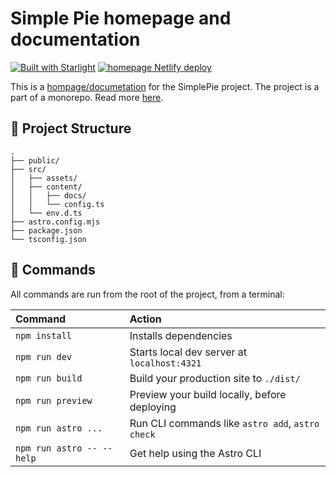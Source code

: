 # Simple Pie homepage and documentation

[![Built with Starlight](https://astro.badg.es/v2/built-with-starlight/tiny.svg)](https://starlight.astro.build)
[![homepage Netlify deploy](https://github.com/serjilyashenko/simple-pie-project/actions/workflows/homepage-deploy.yml/badge.svg?branch=master)](https://github.com/serjilyashenko/simple-pie-project/actions/workflows/homepage-deploy.yml)

This is a [hompage/documetation](https://simple-pie.netlify.app) for the SimplePie project. The project is a part of a monorepo. Read more [here](../../README.md).


## 🚀 Project Structure

```
.
├── public/
├── src/
│   ├── assets/
│   ├── content/
│   │   ├── docs/
│   │   └── config.ts
│   └── env.d.ts
├── astro.config.mjs
├── package.json
└── tsconfig.json
```

## 🧞 Commands

All commands are run from the root of the project, from a terminal:

| Command                   | Action                                           |
| :------------------------ | :----------------------------------------------- |
| `npm install`             | Installs dependencies                            |
| `npm run dev`             | Starts local dev server at `localhost:4321`      |
| `npm run build`           | Build your production site to `./dist/`          |
| `npm run preview`         | Preview your build locally, before deploying     |
| `npm run astro ...`       | Run CLI commands like `astro add`, `astro check` |
| `npm run astro -- --help` | Get help using the Astro CLI                     |
